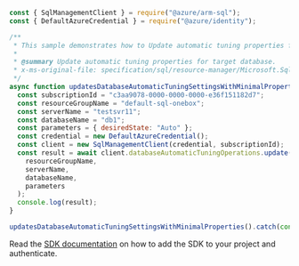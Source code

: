 ```javascript
const { SqlManagementClient } = require("@azure/arm-sql");
const { DefaultAzureCredential } = require("@azure/identity");

/**
 * This sample demonstrates how to Update automatic tuning properties for target database.
 *
 * @summary Update automatic tuning properties for target database.
 * x-ms-original-file: specification/sql/resource-manager/Microsoft.Sql/preview/2020-11-01-preview/examples/DatabaseAutomaticTuningUpdateMin.json
 */
async function updatesDatabaseAutomaticTuningSettingsWithMinimalProperties() {
  const subscriptionId = "c3aa9078-0000-0000-0000-e36f151182d7";
  const resourceGroupName = "default-sql-onebox";
  const serverName = "testsvr11";
  const databaseName = "db1";
  const parameters = { desiredState: "Auto" };
  const credential = new DefaultAzureCredential();
  const client = new SqlManagementClient(credential, subscriptionId);
  const result = await client.databaseAutomaticTuningOperations.update(
    resourceGroupName,
    serverName,
    databaseName,
    parameters
  );
  console.log(result);
}

updatesDatabaseAutomaticTuningSettingsWithMinimalProperties().catch(console.error);
```

Read the [SDK documentation](https://github.com/Azure/azure-sdk-for-js/blob/%40azure%2Farm-sql_9.0.1/sdk/sql/arm-sql/README.md) on how to add the SDK to your project and authenticate.

